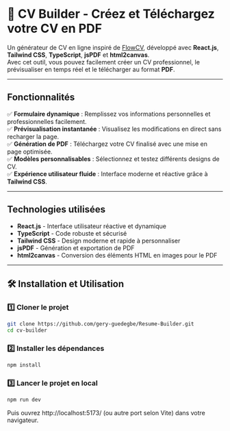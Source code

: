 # 📝 CV Builder - Créez et Téléchargez votre CV en PDF 

Un générateur de CV en ligne inspiré de [FlowCV](https://flowcv.com/), développé avec **React.js**, **Tailwind CSS**, **TypeScript**, **jsPDF** et **html2canvas**.  
Avec cet outil, vous pouvez facilement créer un CV professionnel, le prévisualiser en temps réel et le télécharger au format **PDF**.

---

## Fonctionnalités

✅ **Formulaire dynamique** : Remplissez vos informations personnelles et professionnelles facilement.  
✅ **Prévisualisation instantanée** : Visualisez les modifications en direct sans recharger la page.  
✅ **Génération de PDF** : Téléchargez votre CV finalisé avec une mise en page optimisée.  
✅ **Modèles personnalisables** : Sélectionnez et testez différents designs de CV.  
✅ **Expérience utilisateur fluide** : Interface moderne et réactive grâce à **Tailwind CSS**.

---

## Technologies utilisées

- **React.js** - Interface utilisateur réactive et dynamique
- **TypeScript** - Code robuste et sécurisé
- **Tailwind CSS** - Design moderne et rapide à personnaliser
- **jsPDF** - Génération et exportation de PDF
- **html2canvas** - Conversion des éléments HTML en images pour le PDF

---

## 🛠️ Installation et Utilisation

### 1️⃣ **Cloner le projet**

```bash
git clone https://github.com/gery-guedegbe/Resume-Builder.git
cd cv-builder
```

### 2️⃣ **Installer les dépendances**

```bash
npm install
```

### 3️⃣ **Lancer le projet en local**

```bash
npm run dev
```

Puis ouvrez http://localhost:5173/ (ou autre port selon Vite) dans votre navigateur.
